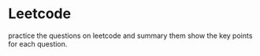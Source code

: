 # Leetcode
practice the questions on leetcode and summary them
show the key points for each question.

